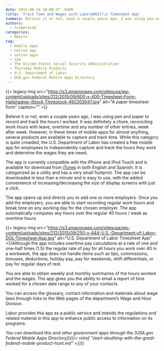```yaml
---
date: 2015-09-24 10:00:37 -0400
title: 'Track Time and Wages with Labor&#8217;s Timesheet App'
summary: Believe it or not, even a couple years ago, I was using pen and paper to record and track the hours I worked. It was definitely a chore, reconciling work hours with leave, overtime and any number of other entries, week after week. However, in these times of mobile apps for almost anything, several products
authors:
  - nramprasad
categories:
  - Mobile
tag:
  - mobile apps
  - native app
  - native apps
  - SSA
  - The United States Social Security Administration
  - Thursday Mobile Products
  - U.S. Department of Labor
  - USA.gov Federal Mobile Apps Directory
---
```


{{< legacy-img src="https://s3.amazonaws.com/sitesusa/wp-content/uploads/sites/212/2015/09/600-x-400-Timesheet-Form-Hailshadow-iStock-Thinkstock-492303047.jpg" alt="A paper timesheet form" caption="" >}} 

Believe it or not, even a couple years ago, I was using pen and paper to record and track the hours I worked. It was definitely a chore, reconciling work hours with leave, overtime and any number of other entries, week after week. However, in these times of mobile apps for almost anything, several products are available to capture and track time. While this category is quite crowded, the U.S. Department of Labor has created a free mobile app for employees to independently capture and track the hours they work and determine the wages they are owed.

The app is currently compatible with the iPhone and iPod Touch and is available for download from [iTunes](https://itunes.apple.com/us/app/dol-timesheet/id433638193?mt=8) in both English and Spanish. It is categorized as a utility and has a very small footprint. The app can be downloaded in less than a minute and is easy to use, with the added convenience of increasing/decreasing the size of display screens with just a click.

The app opens up and directs you to add one or more employers. Once you add the employers, you are able to start recording regular work hours and break time on any working day for the chosen employer. The app automatically computes any hours over the regular 40 hours / week as overtime hours.

{{< legacy-img src="https://s3.amazonaws.com/sitesusa/wp-content/uploads/sites/212/2015/09/250-x-444-U.S.-Department-of-Labor-DOL-Timesheet-App.jpg" alt="U.S. Department of Labor Timesheet App" >}}Although the app includes overtime pay calculations at a rate of one and one-half times (1.5) the regular rate of pay for all hours you work over 40 in a workweek, the app does not handle items such as tips, commissions, bonuses, deductions, holiday pay, pay for weekends, shift differentials, or pay for regular days of rest.

You are able to obtain weekly and monthly summaries of the hours worked and the wages. The app gives you the ability to email a report of time worked for a chosen date range to any of your contacts.

You can access the glossary, contact information and materials about wage laws through links to the Web pages of the department&#8217;s Wage and Hour Division.

Labor provides this app as a public service and intends the regulations and related material in this app to enhance public access to information on its programs.

_You can download this and other government apps through the [USA.gov Federal Mobile Apps Directory](({{< relref "start-sleuthing-with-the-great-federal-mobile-product-hunt.md" >}}))._